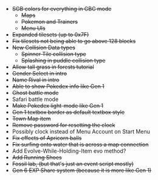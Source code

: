 - ~~SGB colors for everything in GBC mode~~
  - ~~Maps~~
  - ~~Pokemon and Trainers~~
  - ~~Menu UIs~~
- ~~Expanded tilesets (up to 0x7F)~~
- ~~Fix tilesets not being able to go above 128 blocks~~
- ~~New Collision Data types~~
  - ~~Spinner Tile collision type~~
  - ~~Splashing in puddle collision type~~
- ~~Allow tall grass in forests tutorial~~
- ~~Gender Select in intro~~
- ~~Name Rival in intro~~
- ~~Able to show Pokedex info like Gen 1~~
- ~~Ghost battle mode~~
- Safari battle mode
- ~~Make Pokedex light-mode like Gen 1~~
- ~~Gen 1 textbox border as default textbox style~~
- ~~Town Map item~~
- ~~Remove password for resetting the clock~~
- Possibly clock instead of Menu Account on Start Menu
- ~~Fix effects of Apricorn balls~~
- ~~Fix surfing onto water that is across a map connection~~
- Add Evolve-While-Holding-Item evo method?
- ~~Add Running Shoes~~
- ~~Fossil lab, (but that's just an event script mostly)~~
- ~~Gen 6 EXP Share system (because it is more like Gen 1)~~
